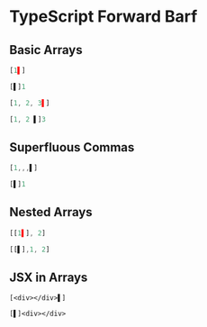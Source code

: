 # TypeScript Forward Barf
## Basic Arrays
```typescript
[1▌]
```
```typescript
[▌]1
```

```typescript
[1, 2, 3▌]
```
```typescript
[1, 2 ▌]3
```

## Superfluous Commas
```typescript
[1,,,▌]
```
```typescript
[▌]1
```

## Nested Arrays
```typescript
[[1▌], 2]
```
```typescript
[[▌],1, 2]
```

## JSX in Arrays
```tsx
[<div></div>▌]
```
```tsx
[▌]<div></div>
```

